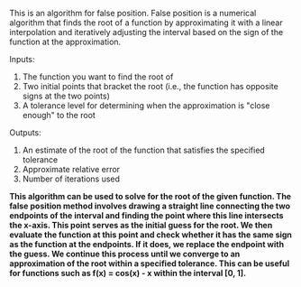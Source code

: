 This is an algorithm for false position. False position is a numerical algorithm that finds the root of a function by approximating it with a linear interpolation and iteratively adjusting the interval based on the sign of the function at the approximation. 

Inputs:

1.  The function you want to find the root of
2. Two initial points that bracket the root (i.e., the function has opposite signs at the two points)
3. A tolerance level for determining when the approximation is "close enough" to the root

Outputs:
1. An estimate of the root of the function that satisfies the specified tolerance
2. Approximate relative error
3. Number of iterations used

**This algorithm can be used to solve for the root of the given function. The false position method involves drawing a straight line connecting the two endpoints of the interval and finding the point where this line intersects the x-axis. This point serves as the initial guess for the root. We then evaluate the function at this point and check whether it has the same sign as the function at the endpoints. If it does, we replace the endpoint with the guess. We continue this process until we converge to an approximation of the root within a specified tolerance. This can be useful for functions such as f(x) = cos(x) - x within the interval [0, 1].**
